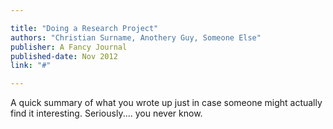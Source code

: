 ```yaml
---

title: "Doing a Research Project"
authors: "Christian Surname, Anothery Guy, Someone Else"
publisher: A Fancy Journal
published-date: Nov 2012
link: "#"

---
```


A quick summary of what you wrote up just in case someone might actually find it interesting.  Seriously.... you never know.
